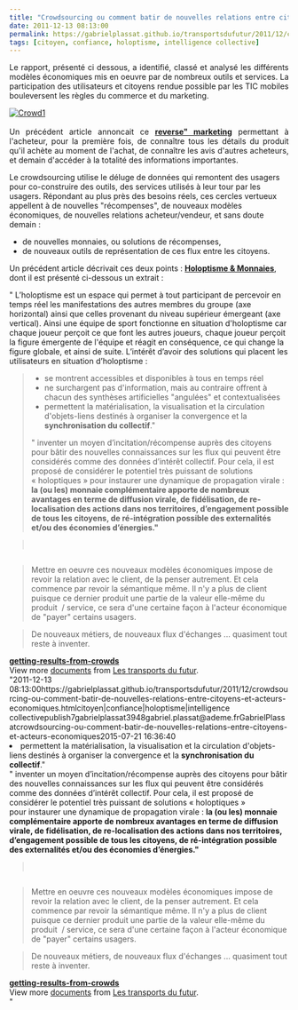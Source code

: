 ```yaml
---
title: "Crowdsourcing ou comment batir de nouvelles relations entre citoyens et acteurs économiques ?"
date: 2011-12-13 08:13:00
permalink: https://gabrielplassat.github.io/transportsdufutur/2011/12/crowdsourcing-ou-comment-batir-de-nouvelles-relations-entre-citoyens-et-acteurs-economiques.html
tags: [citoyen, confiance, holoptisme, intelligence collective]
---
```


<p style="text-align: justify">Le rapport, présenté ci dessous, a identifié, classé et analysé les différents modèles économiques mis en oeuvre par de nombreux outils et services. La participation des utilisateurs et citoyens rendue possible par les TIC mobiles bouleversent les règles du commerce et du marketing.</p> <p style="text-align: justify"><a href="https://gabrielplassat.github.io/transportsdufutur/wp-content/uploads/sites/6/old/6a0120a66d2ad4970b0154383617c1970c-800wi.jpg" rel="lightbox"><img alt="Crowd1" class="asset  asset-image at-xid-6a0120a66d2ad4970b0154383617c1970c" src="/wp-content/uploads/sites/6/old/6a0120a66d2ad4970b0154383617c1970c-320wi.jpg" style="margin-left: auto;margin-right: auto" title="Crowd1" /></a><br /><br />Un précédent article annoncait ce <a href="https://gabrielplassat.github.io/transportsdufutur/2011/08/le-reverse-marketing-utilisant-le-tsunami-des-donnees-le-consommateur-reprend-la-main-quelles-conseq.html" target="_blank"><strong>reverse" marketing</strong></a> permettant à l'acheteur, pour la première fois, de connaître tous les détails du produit qu'il achète au moment de l'achat, de connaître les avis d'autres acheteurs, et demain d'accéder à la totalité des informations importantes.</p> <p style=""text-align: justify"">Le crowdsourcing utilise le déluge de données qui remontent des usagers pour co-construire des outils, des services utilisés à leur tour par les usagers. Répondant au plus près des besoins réels, ces cercles vertueux appellent à de nouvelles "récompenses", de nouveaux modèles économiques, de nouvelles relations acheteur/vendeur, et sans doute demain :</p> <ul style=""text-align: justify""> <li>de nouvelles monnaies, ou solutions de récompenses,</li> <li>de nouveaux outils de représentation de ces flux entre les citoyens.</li> </ul> <p style=""text-align: justify"">Un précédent article décrivait ces deux points : <a href="https://gabrielplassat.github.io/transportsdufutur/2011/09/transports-mobilites-quelles-sont-les-5-innovations-qui-peuvent-changer-les-comportements.html"" target=""_blank""><strong>Holoptisme & Monnaies</strong></a>, dont il est présenté ci-dessous un extrait :</p>   <!--more-->   <p style=""text-align: justifypadding-left: 30px"">" L’holoptisme est un  espace qui permet à tout participant de percevoir en temps réel les  manifestations des autres membres du groupe (axe horizontal) ainsi que  celles provenant du niveau supérieur émergeant (axe vertical). Ainsi une  équipe de sport fonctionne en situation d'holoptisme car chaque joueur  perçoit ce que font les autres joueurs, chaque joueur perçoit la figure  émergente de l'équipe et réagit en conséquence, ce qui change la figure  globale, et ainsi de suite. L’intérêt d’avoir des solutions qui placent  les utilisateurs en situation d’holoptisme :</p> <blockquote> <ul> <li>se montrent accessibles et disponibles à tous en temps réel  </li> <li>ne surchargent pas d'information, mais au contraire offrent à chacun  des synthèses artificielles "angulées" et contextualisées  </li> <li>permettent la matérialisation, la visualisation et la circulation d'objets-liens destinés à organiser la convergence et la <strong>synchronisation du collectif</strong>."</li> </ul> " inventer un moyen  d’incitation/récompense auprès des citoyens pour bâtir des nouvelles  connaissances sur les flux qui peuvent être considérés comme des données  d’intérêt collectif. Pour cela, il est proposé de considérer le  potentiel très puissant de solutions « holoptiques » pour instaurer une  dynamique de propagation virale : <strong>la (ou les) monnaie complémentaire apporte de nombreux avantages en  terme de diffusion virale, de fidélisation, de re-localisation des  actions dans nos territoires, d’engagement possible de tous les  citoyens, de ré-intégration possible des externalités et/ou des  économies d’énergies."</strong></blockquote> <blockquote> <ul> </ul> </blockquote> <blockquote><br /></blockquote> <blockquote><a href="https://gabrielplassat.github.io/transportsdufutur/wp-content/uploads/sites/6/old/6a0120a66d2ad4970b01675eac049b970b-800wi.jpg"" rel=""lightbox""><img alt=""Crowd2"" class=""asset  asset-image at-xid-6a0120a66d2ad4970b01675eac049b970b"" src=""/wp-content/uploads/sites/6/old/6a0120a66d2ad4970b01675eac049b970b-320wi.jpg"" style=""margin-left: automargin-right: auto"" title=""Crowd2"" /></a><br /></blockquote> <blockquote>Mettre en oeuvre ces nouveaux modèles économiques impose de revoir la relation avec le client, de la penser autrement. Et cela commence par revoir la sémantique même. Il n'y a plus de client puisque ce dernier produit une partie de la valeur elle-même du produit  / service, ce sera d'une certaine façon à l'acteur économique de "payer" certains usagers.</blockquote> <blockquote>De nouveaux métiers, de nouveaux flux d'échanges ... quasiment tout reste à inventer. <br /></blockquote> <div id=""__ss_10564808"" style=""width: 477px""><strong style=""margin: 12px 0 4px""><a href=""http://www.slideshare.net/transportsdufutur/gettingresultsfromcrowds"" title=""getting-results-from-crowds"">getting-results-from-crowds</a></strong>          <div style=""padding: 5px 0 12px"">View more <a href=""http://www.slideshare.net/"">documents</a> from <a href=""http://www.slideshare.net/transportsdufutur"">Les transports du futur</a>.</div> </div>"2011-12-13 08:13:00https://gabrielplassat.github.io/transportsdufutur/2011/12/crowdsourcing-ou-comment-batir-de-nouvelles-relations-entre-citoyens-et-acteurs-economiques.htmlcitoyen|confiance|holoptisme|intelligence collectivepublish7gabrielplassat3948gabriel.plassat@ademe.frGabrielPlassatcrowdsourcing-ou-comment-batir-de-nouvelles-relations-entre-citoyens-et-acteurs-economiques2015-07-21 16:36:40</li> <li>permettent la matérialisation, la visualisation et la circulation d'objets-liens destinés à organiser la convergence et la <strong>synchronisation du collectif</strong>."</li> </ul> " inventer un moyen  d’incitation/récompense auprès des citoyens pour bâtir des nouvelles  connaissances sur les flux qui peuvent être considérés comme des données  d’intérêt collectif. Pour cela, il est proposé de considérer le  potentiel très puissant de solutions « holoptiques » pour instaurer une  dynamique de propagation virale : <strong>la (ou les) monnaie complémentaire apporte de nombreux avantages en  terme de diffusion virale, de fidélisation, de re-localisation des  actions dans nos territoires, d’engagement possible de tous les  citoyens, de ré-intégration possible des externalités et/ou des  économies d’énergies."</strong></blockquote> <blockquote> <ul> </ul> </blockquote> <blockquote><br /></blockquote> <blockquote><a href="https://gabrielplassat.github.io/transportsdufutur/wp-content/uploads/sites/6/old/6a0120a66d2ad4970b01675eac049b970b-800wi.jpg"" rel=""lightbox""><img alt=""Crowd2"" class=""asset  asset-image at-xid-6a0120a66d2ad4970b01675eac049b970b"" src=""/wp-content/uploads/sites/6/old/6a0120a66d2ad4970b01675eac049b970b-320wi.jpg"" style=""margin-left: automargin-right: auto"" title=""Crowd2"" /></a><br /></blockquote> <blockquote>Mettre en oeuvre ces nouveaux modèles économiques impose de revoir la relation avec le client, de la penser autrement. Et cela commence par revoir la sémantique même. Il n'y a plus de client puisque ce dernier produit une partie de la valeur elle-même du produit  / service, ce sera d'une certaine façon à l'acteur économique de "payer" certains usagers.</blockquote> <blockquote>De nouveaux métiers, de nouveaux flux d'échanges ... quasiment tout reste à inventer. <br /></blockquote> <div id=""__ss_10564808"" style=""width: 477px""><strong style=""margin: 12px 0 4px""><a href=""http://www.slideshare.net/transportsdufutur/gettingresultsfromcrowds"" title=""getting-results-from-crowds"">getting-results-from-crowds</a></strong>          <div style=""padding: 5px 0 12px"">View more <a href=""http://www.slideshare.net/"">documents</a> from <a href=""http://www.slideshare.net/transportsdufutur"">Les transports du futur</a>.</div> </div>"
